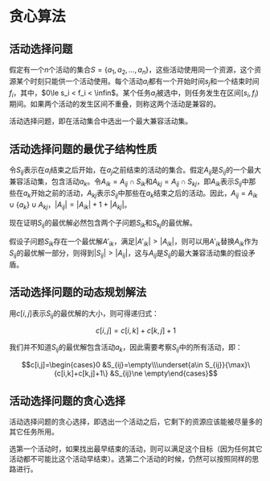 # 贪心算法

## 活动选择问题

假定有一个$n$个活动的集合$S=\{a_1,a_2,...,a_n\}$，这些活动使用同一个资源，这个资源某个时刻只能供一个活动使用。每个活动$a_i$都有一个开始时间$s_j$和一个结束时间$f_i$，其中，$0\le s_i < f_i < \infin$。某个任务$a_i$被选中，则任务发生在区间$[s_i,f_i)$期间。如果两个活动的发生区间不重叠，则称这两个活动是兼容的。

活动选择问题，即在活动集合中选出一个最大兼容活动集。

## 活动选择问题的最优子结构性质

令$S_{ij}$表示在$a_i$结束之后开始，在$a_j$之前结束的活动的集合。假定$A_{ij}$是$S_{ij}$的一个最大兼容活动集，包含活动$a_k$。令$A_{ik}=A_{ij}\cap S_{ik}$和$A_{kj}=A_{ij}\cap S_{kj}$，即$A_{ik}$表示$S_{ij}$中那些在$a_{k}$开始之前的活动，$A_{kj}$表示$S_{ij}$中那些在$a_{k}$结束之后的活动。因此，$A_{ij}=A_{ik}\cup \{a_k\} \cup A_{kj}$，$|A_{ij}|=|A_{ik}| + 1 + |A_{kj}|$。

现在证明$S_{ij}$的最优解必然包含两个子问题$S_{ik}$和$S_{kj}$的最优解。

假设子问题$S_{ik}$存在一个最优解$A'_{ik}$，满足$|A'_{ik}|>|A_{ik}|$，则可以用$A'_{ik}$替换$A_{ik}$作为$S_{ij}$的最优解一部分，则得到$|S_{ij}|>|A_{ij}|$，这与$A_{ij}$是$S_{ij}$的最大兼容活动集的假设矛盾。

## 活动选择问题的动态规划解法

用$c[i,j]$表示$S_{ij}$的最优解的大小，则可得递归式：

$$c[i,j]=c[i,k]+c[k,j]+1$$

我们并不知道$S_{ij}$的最优解包含活动$a_{k}$，因此需要考察$S_{ij}$中的所有活动，即：

$$c[i,j]=\begin{cases}0 &S_{ij}=\empty\\\underset{a\in S_{ij}}{\max}\{c[i,k]+c[k,j]+1\} &S_{ij}\ne \empty\end{cases}$$

## 活动选择问题的贪心选择

活动选择问题的贪心选择，即选出一个活动之后，它剩下的资源应该能被尽量多的其它任务所用。

选第一个活动时，如果找出最早结束的活动，则可以满足这个目标（因为任何其它活动都不可能比这个活动早结束）。选第二个活动的时候，仍然可以按照同样的思路进行。